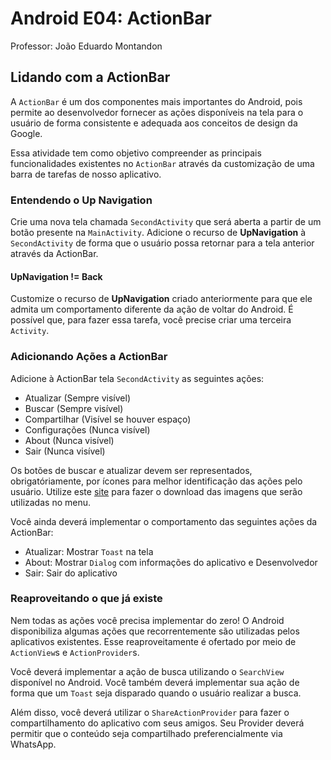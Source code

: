 # Android E04: ActionBar

Professor: João Eduardo Montandon

## Lidando com a ActionBar

A `ActionBar` é um dos componentes mais importantes do Android, pois permite ao desenvolvedor
fornecer as ações disponíveis na tela para o usuário de forma consistente e adequada aos conceitos
de design da Google.

Essa atividade tem como objetivo compreender as principais funcionalidades existentes no `ActionBar`
 através da customização de uma barra de tarefas de nosso aplicativo.
 
### Entendendo o Up Navigation

Crie uma nova tela chamada `SecondActivity` que será aberta a partir de um botão presente na 
`MainActivity`. Adicione o recurso de **UpNavigation** à `SecondActivity` de forma que o usuário
 possa retornar para a tela anterior através da ActionBar.
 
#### UpNavigation != Back

Customize o recurso de **UpNavigation** criado anteriormente para que ele admita um comportamento
diferente da ação de voltar do Android. É possível que, para fazer essa tarefa, você precise criar
uma terceira `Activity`.

### Adicionando Ações a ActionBar

Adicione à ActionBar tela `SecondActivity` as seguintes ações:

* Atualizar (Sempre visível)
* Buscar (Sempre visível)
* Compartilhar (Visível se houver espaço)
* Configurações (Nunca visível)
* About (Nunca visível)
* Sair (Nunca visível)

Os botões de buscar e atualizar devem ser representados, obrigatóriamente, por ícones para melhor
identificação das ações pelo usuário. Utilize este [site](https://material.io/icons/) para fazer o 
download das imagens que serão utilizadas no menu.

Você ainda deverá implementar o comportamento das seguintes ações da ActionBar:

* Atualizar: Mostrar `Toast` na tela
* About: Mostrar `Dialog` com informações do aplicativo e Desenvolvedor
* Sair: Sair do aplicativo

### Reaproveitando o que já existe

Nem todas as ações você precisa implementar do zero! O Android disponibiliza algumas ações que
recorrentemente são utilizadas pelos aplicativos existentes. Esse reaproveitamente é ofertado
por meio de `ActionView`s e `ActionProvider`s.

Você deverá implementar a ação de busca utilizando o `SearchView` disponível no Android. Você também
deverá implementar sua ação de forma que um `Toast` seja disparado quando o usuário realizar a busca.

Além disso, você deverá utilizar o `ShareActionProvider` para fazer o compartilhamento do aplicativo
com seus amigos. Seu Provider deverá permitir que o conteúdo seja compartilhado preferencialmente
via WhatsApp.




